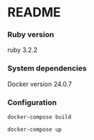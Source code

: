 # README

### Ruby version
ruby 3.2.2 

### System dependencies
Docker version 24.0.7

### Configuration
`docker-compose build`

`docker-compose up`